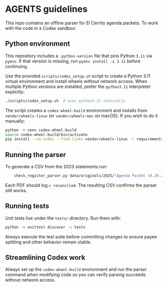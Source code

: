 # AGENTS guidelines

This repo contains an offline parser for El Cerrito agenda packets. To work with the code in a Codex sandbox:

## Python environment

This repository includes a `.python-version` file that pins Python `3.11` via `pyenv`. If that version is missing, run `pyenv install -s 3.11` before continuing.

Use the provided `scripts/codex_setup.sh` script to create a Python 3.11 virtual environment and install wheels without network access. When multiple Python versions are installed, prefer the `python3.11` interpreter explicitly:

```bash
./scripts/codex_setup.sh  # uses python3.11 internally
```

The script creates a `codex-wheel-build` environment and installs from `vendor/wheels-linux` (or `vendor/wheels-mac` on macOS).  If you wish to do it manually:

```bash
python -m venv codex-wheel-build
source codex-wheel-build/bin/activate
pip install --no-index --find-links vendor/wheels-linux -r requirements.txt
```

## Running the parser

To generate a CSV from the 2023 statements run:

```bash
    check_register_parser.py data/originals/2025/"Agenda Packet (8.19.2025).pdf" --csv out.csv
```

Each PDF should log `✔ reconciled`.  The resulting CSV confirms the parser still works.

## Running tests

Unit tests live under the `tests/` directory.  Run them with:

```bash
python -m unittest discover -s tests
```

Always execute the test suite before committing changes to ensure payee splitting
and other behavior remain stable.

## Streamlining Codex work

Always set up the `codex-wheel-build` environment and run the parser command when modifying code so you can verify parsing succeeds without network access.
